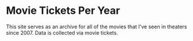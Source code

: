 # Movie Tickets Per Year

This site serves as an archive for all of the movies that I've seen in theaters since 2007. Data is collected via movie tickets.
